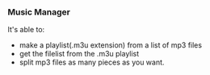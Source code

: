 ### Music Manager

It's able to:
 * make a playlist(.m3u extension) from a list of mp3 files
 * get the filelist from the .m3u playlist
 * split mp3 files as many pieces as you want.


